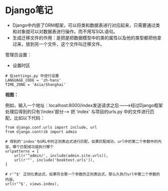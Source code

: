 # Django笔记

- Django中内嵌了ORM框架，可以将类和数据表进行对应起来，只需要通过类和对象就可以对数据表进行操作。而不用写SQL语句。
- 生成迁移文件的作用：是把是把数据模型中的类的属性以及他的类型都把他拿过来，放到另一个文件，这个文件叫迁移文件。



管理员设置：

- 设置时区

```
# 在settings.py 中进行设置
LANGUAGE_CODE = 'zh-hans'
TIME_ZONE = 'Asia/Shanghai'
```



**视图：**

例如，输入一个地址：localhost:8000/index发送请求之后--->经过Django框架处理后得到的只有‘/index’部分--> 把 ‘index’ 与项目的urls.py 中的文件进行匹配，比如以下代码：

```
from django.conf.urls import include, url
from django.contrib import admin

# 得到的'index'与URL中的正则表达式进行匹配，如果匹配成功，url中的第二个参数中的内容，哪个匹配成功就执行哪个
urlpatterns = [
    url(r'^admin/', include(admin.site.urls)),
    url(r'^', include('booktest.urls')),
]
```

```
# r'^$' 正则化表达式，如果符合第一个参数的正则表达式，那么久执行url中第二个参数的内容。
url(r'^$', views.index),
```